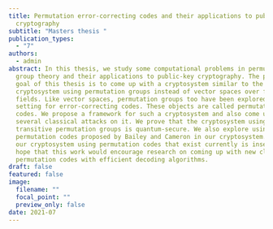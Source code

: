 ```yaml
---
title: Permutation error-correcting codes and their applications to public-key
  cryptography
subtitle: "Masters thesis "
publication_types:
  - "7"
authors:
  - admin
abstract: In this thesis, we study some computational problems in permutation
  group theory and their applications to public-key cryptography. The primary
  goal of this thesis is to come up with a cryptosystem similar to the McEliece
  cryptosystem using permutation groups instead of vector spaces over finite
  fields. Like vector spaces, permutation groups too have been explored as a
  setting for error-correcting codes. These objects are called permutation
  codes. We propose a framework for such a cryptosystem and also come up with
  several classical attacks on it. We prove that the cryptosystem using
  transitive permutation groups is quantum-secure. We also explore using the
  permutation codes proposed by Bailey and Cameron in our cryptosystem. Although
  our cryptosystem using permutation codes that exist currently is insecure, we
  hope that this work would encourage research on coming up with new classes of
  permutation codes with efficient decoding algorithms.
draft: false
featured: false
image:
  filename: ""
  focal_point: ""
  preview_only: false
date: 2021-07
---
```

